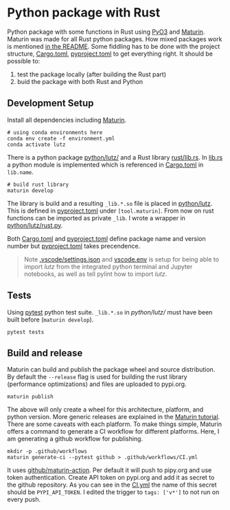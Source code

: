 # Python package with Rust

Python package with some functions in Rust using [PyO3](https://pyo3.rs/) and [Maturin](https://www.maturin.rs/).
Maturin was made for all Rust python packages.
How mixed packages work is mentioned [in the README](https://github.com/PyO3/maturin/tree/main#mixed-rustpython-projects).
Some fiddling has to be done with the project structure, [Cargo.toml](./Cargo.toml), [pyproject.toml](./pyproject.toml)
to get everything right.
It should be possible to:
1. test the package locally (after building the Rust part)
2. buid the package with both Rust and Python

## Development Setup

Install all dependencies including [Maturin](https://www.maturin.rs/).

```
# using conda environments here
conda env create -f environment.yml
conda activate lutz
```

There is a python package [python/lutz/](./python/lutz/)
and a Rust library [rust/lib.rs](./rust/lib.rs).
In [lib.rs](./rust/lib.rs) a python module is implemented which is referenced in
[Cargo.toml](./Cargo.toml) in `lib.name`.

```
# build rust library
maturin develop
```

The library is build and a resulting `_lib.*.so` file is placed in [python/lutz](./python/lutz/).
This is defined in [pyproject.toml](./pyproject.toml) under `[tool.maturin]`.
From now on rust functions can be imported as private `_lib`.
I wrote a wrapper in [python/lutz/rust.py](./python/lutz/rust.py).

Both [Cargo.toml](./Cargo.toml) and [pyproject.toml](./pyproject.toml) define package name
and version number but [pyproject.toml](./pyproject.toml) takes precendence.

> Note [.vscode/settings.json](./.vscode/settings.json) and [vscode.env](./vscode.env)
> is setup for being able to import *lutz* from the integrated python terminal
> and Jupyter notebooks, as well as tell pylint how to import *lutz*.

## Tests

Using [pytest](https://docs.pytest.org/) python test suite.
`_lib.*.so` in *python/lutz/* must have been built before
(`maturin develop`).

```
pytest tests
```

## Build and release

Maturin can build and publish the package wheel and source distribution.
By default the `--release` flag is used for building the rust library (performance optimizations)
and files are uploaded to pypi.org.

```
maturin publish
```

The above will only create a wheel for this architecture, platform, and python version.
More generic releases are explained in the [Maturin tutorial](https://www.maturin.rs/distribution.html).
There are some caveats with each platform.
To make things simple, Maturin offers a command to generate a CI workflow for different platforms.
Here, I am generating a github workflow for publishing.

```
mkdir -p .github/workflows
maturin generate-ci --pytest github > .github/workflows/CI.yml
```

It uses [github/maturin-action](https://github.com/PyO3/maturin-action).
Per default it will push to pipy.org and use token authentication.
Create API token on pypi.org and add it as secret to the github repository.
As you can see in the [CI.yml](./github/workflows/CI.yml) the name of this secret should be `PYPI_API_TOKEN`.
I edited the trigger to `tags: ['v*']` to not run on every push.